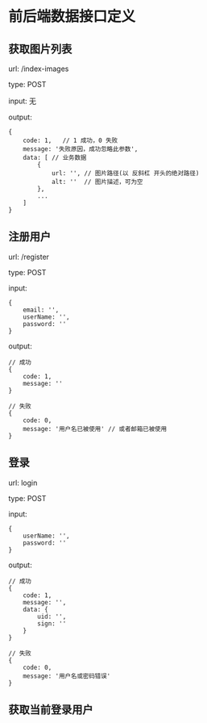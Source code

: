 # 前后端数据接口定义
 
## 获取图片列表

url: /index-images

type: POST

input: 无

output:

    {
        code: 1,   // 1 成功，0 失败
        message: '失败原因，成功忽略此参数',
        data: [ // 业务数据
            {
                url: '', // 图片路径(以 反斜杠 开头的绝对路径)
                alt: ''  // 图片描述，可为空
            },
            ...
        ]
    }

## 注册用户

url: /register

type: POST

input: 

    {
        email: '',
        userName: '',
        password: ''
    }

output:

    // 成功
    {
        code: 1,
        message: ''
    }

    // 失败
    {
        code: 0,
        message: '用户名已被使用' // 或者邮箱已被使用
    }

## 登录

url: login

type: POST

input:

    {
        userName: '',
        password: ''
    }

output:

    // 成功
    {
        code: 1,
        message: '',
        data: {
            uid: '',
            sign: ''
        }
    }
    
    // 失败
    {
        code: 0,
        message: '用户名或密码错误'
    }
    
## 获取当前登录用户




